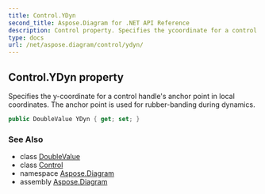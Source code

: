 ```yaml
---
title: Control.YDyn
second_title: Aspose.Diagram for .NET API Reference
description: Control property. Specifies the ycoordinate for a control handles anchor point in local coordinates. The anchor point is used for rubberbanding during dynamics
type: docs
url: /net/aspose.diagram/control/ydyn/
---
```

## Control.YDyn property

Specifies the y-coordinate for a control handle's anchor point in local coordinates. The anchor point is used for rubber-banding during dynamics.

```csharp
public DoubleValue YDyn { get; set; }
```

### See Also

* class [DoubleValue](../../doublevalue/)
* class [Control](../)
* namespace [Aspose.Diagram](../../control/)
* assembly [Aspose.Diagram](../../../)


